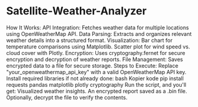 # Satellite-Weather-Analyzer


How It Works:
API Integration: Fetches weather data for multiple locations using OpenWeatherMap API.
Data Parsing: Extracts and organizes relevant weather details into a structured format.
Visualization:
Bar chart for temperature comparisons using Matplotlib.
Scatter plot for wind speed vs. cloud cover with Plotly.
Encryption: Uses cryptography.fernet for secure encryption and decryption of weather reports.
File Management: Saves encrypted data to a file for secure storage.
Steps to Execute:
Replace "your_openweathermap_api_key" with a valid OpenWeatherMap API key.
Install required libraries if not already done:
bash
Kopier kode
pip install requests pandas matplotlib plotly cryptography
Run the script, and you'll get:
Visualized weather insights.
An encrypted report saved as a .bin file.
Optionally, decrypt the file to verify the contents.
